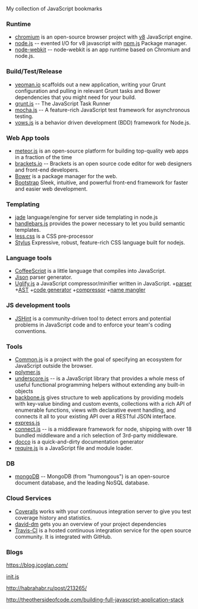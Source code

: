 My collection of JavaScript bookmarks

### Runtime
* [chromium](http://www.chromium.org/) is an open-source browser project with [v8](https://code.google.com/p/v8/)  JavaScript engine.
* [node.js](http://nodejs.org/) -- evented I/O for v8 javascript with [npm.js](https://www.npmjs.org/) Package manager.
* [node-webkit](https://github.com/rogerwang/node-webkit) -- node-webkit is an app runtime based on Chromium and node.js.

### Build/Test/Release
* [yeoman.io](http://yeoman.io/) scaffolds out a new application, writing your Grunt configuration and pulling in relevant Grunt tasks and Bower dependencies that you might need for your build.
* [grunt.js](http://gruntjs.com/) -- The JavaScript Task Runner
* [mocha.js](http://visionmedia.github.io/mocha/) -- A feature-rich JavaScript test framework for asynchronous testing.
* [vows.js](http://vowsjs.org/) is a behavior driven development (BDD) framework for Node.js.

### Web App tools
* [meteor.js](https://www.meteor.com/) is an open-source platform for building top-quality web apps in a fraction of the time
* [brackets.io](http://brackets.io/) -- Brackets is an open source code editor for web designers and front-end developers.
* [Bower](http://bower.io/) is a package manager for the web.
* [Bootstrap](https://github.com/twbs/bootstrap) Sleek, intuitive, and powerful front-end framework for faster and easier web development.

### Templating
* [jade](http://jade-lang.com) language/engine for server side templating in node.js
* [handlebars.js](http://handlebarsjs.com/) provides the power necessary to let you build semantic templates.
* [less.css](http://lesscss.org/) is a CSS pre-processor
* [Stylus](http://learnboost.github.io/stylus/) Expressive, robust, feature-rich CSS language built for nodejs.

### Language tools
* [CoffeeScript](http://coffeescript.org/) is a little language that compiles into JavaScript.
* [Jison](http://zaach.github.io/jison/) parser generator.
* [Uglify.js](http://lisperator.net/uglifyjs/) a JavaScript compressor/minifier written in JavaScript. +[parser](http://lisperator.net/uglifyjs/parser) +[AST](http://lisperator.net/uglifyjs/ast) +[code generator](http://lisperator.net/uglifyjs/codegen) +[compressor](http://lisperator.net/uglifyjs/compress) +[name mangler](http://lisperator.net/uglifyjs/mangle)

### JS development tools
* [JSHint](http://jshint.com/) is a community-driven tool to detect errors and potential problems in JavaScript code and to enforce your team's coding conventions.

### Tools
* [Common.js](http://www.commonjs.org/) is a project with the goal of specifying an ecosystem for JavaScript outside the browser.
* [polymer.js](http://www.polymer-project.org/)
* [underscore.js](http://underscorejs.org/) -- is a JavaScript library that provides a whole mess of useful functional programming helpers without extending any built-in objects
* [backbone.js](http://backbonejs.org/) gives structure to web applications by providing models with key-value binding and custom events, collections with a rich API of enumerable functions, views with declarative event handling, and connects it all to your existing API over a RESTful JSON interface.
* [express.js](http://expressjs.com/)
* [connect.js](http://www.senchalabs.org/connect/) -- is a middleware framework for node, shipping with over 18 bundled middleware and a rich selection of 3rd-party middleware.
* [docco](http://jashkenas.github.io/docco/) is a quick-and-dirty documentation generator
* [require.js](http://requirejs.org/) is a JavaScript file and module loader.

### DB
* [mongoDB](http://www.mongodb.org/) -- MongoDB (from "humongous") is an open-source document database, and the leading NoSQL database.

### Cloud Services
* [Coveralls](https://coveralls.io/) works with your continuous integration server to give you test coverage history and statistics.
* [david-dm](https://david-dm.org/) gets you an overview of your project dependencies
* [Travis-CI](https://travis-ci.org/) is a hosted continuous integration service for the open source community. It is integrated with GitHub.

### Blogs

https://blog.jcoglan.com/

[init.js](http://www.toptal.com/javascript/guide-to-full-stack-javascript-initjs)

http://habrahabr.ru/post/213265/

http://theothersideofcode.com/building-full-javascript-application-stack
